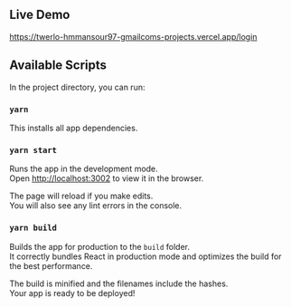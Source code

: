## Live Demo
https://twerlo-hmmansour97-gmailcoms-projects.vercel.app/login

## Available Scripts

In the project directory, you can run:

### `yarn`

This installs all app dependencies.

### `yarn start`

Runs the app in the development mode.\
Open [http://localhost:3002](http://localhost:3002) to view it in the browser.

The page will reload if you make edits.\
You will also see any lint errors in the console.

### `yarn build`

Builds the app for production to the `build` folder.\
It correctly bundles React in production mode and optimizes the build for the best performance.

The build is minified and the filenames include the hashes.\
Your app is ready to be deployed!
